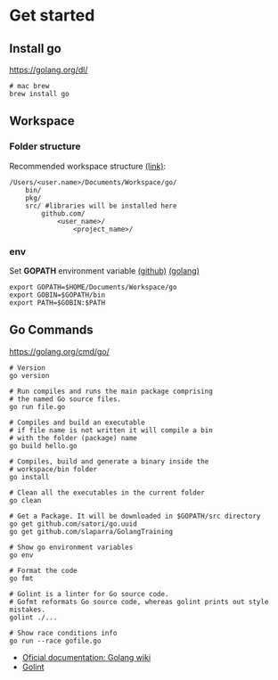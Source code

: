 # Get started

## Install go
https://golang.org/dl/

```
# mac brew
brew install go
```

## Workspace

### Folder structure
Recommended workspace structure [(link)](https://golang.org/doc/code.html#Workspaces):
```
/Users/<user.name>/Documents/Workspace/go/
    bin/
    pkg/
    src/ #libraries will be installed here
        github.com/
            <user_name>/
                <project_name>/
```

### env
Set **GOPATH** environment variable
[(github)](https://github.com/golang/go/wiki/SettingGOPATH#zsh)
[(golang)](https://golang.org/doc/code.html#GOPATH)

```
export GOPATH=$HOME/Documents/Workspace/go
export GOBIN=$GOPATH/bin
export PATH=$GOBIN:$PATH
```


## Go Commands

https://golang.org/cmd/go/

```
# Version
go version

# Run compiles and runs the main package comprising
# the named Go source files.
go run file.go

# Compiles and build an executable
# if file name is not written it will compile a bin 
# with the folder (package) name 
go build hello.go

# Compiles, build and generate a binary inside the 
# workspace/bin folder
go install 

# Clean all the executables in the current folder
go clean

# Get a Package. It will be downloaded in $GOPATH/src directory
go get github.com/satori/go.uuid
go get github.com/slaparra/GolangTraining

# Show go environment variables
go env

# Format the code
go fmt

# Golint is a linter for Go source code.
# Gofmt reformats Go source code, whereas golint prints out style mistakes.
golint ./...

# Show race conditions info
go run --race gofile.go
```

- [Oficial documentation: Golang wiki](https://github.com/golang/go/wiki)
- [Golint](https://github.com/golang/lint)